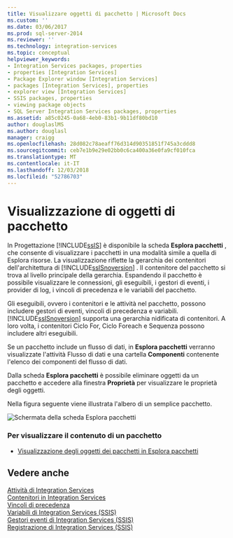 ```yaml
---
title: Visualizzare oggetti di pacchetto | Microsoft Docs
ms.custom: ''
ms.date: 03/06/2017
ms.prod: sql-server-2014
ms.reviewer: ''
ms.technology: integration-services
ms.topic: conceptual
helpviewer_keywords:
- Integration Services packages, properties
- properties [Integration Services]
- Package Explorer window [Integration Services]
- packages [Integration Services], properties
- explorer view [Integration Services]
- SSIS packages, properties
- viewing package objects
- SQL Server Integration Services packages, properties
ms.assetid: a85c0245-0a68-4eb0-83b1-9b11df80bd10
author: douglaslMS
ms.author: douglasl
manager: craigg
ms.openlocfilehash: 28d082c78aeaff76d314d90351851f745a3cddd8
ms.sourcegitcommit: ceb7e1b9e29e02bb0c6ca400a36e0fa9cf010fca
ms.translationtype: MT
ms.contentlocale: it-IT
ms.lasthandoff: 12/03/2018
ms.locfileid: "52786703"
---
```

# <a name="view-package-objects"></a>Visualizzazione di oggetti di pacchetto
  In Progettazione [!INCLUDE[ssIS](../includes/ssis-md.md)] è disponibile la scheda **Esplora pacchetti** , che consente di visualizzare i pacchetti in una modalità simile a quella di Esplora risorse. La visualizzazione riflette la gerarchia dei contenitori dell'architettura di [!INCLUDE[ssISnoversion](../includes/ssisnoversion-md.md)] . Il contenitore del pacchetto si trova al livello principale della gerarchia. Espandendo il pacchetto è possibile visualizzare le connessioni, gli eseguibili, i gestori di eventi, i provider di log, i vincoli di precedenza e le variabili del pacchetto.  
  
 Gli eseguibili, ovvero i contenitori e le attività nel pacchetto, possono includere gestori di eventi, vincoli di precedenza e variabili. [!INCLUDE[ssISnoversion](../includes/ssisnoversion-md.md)] supporta una gerarchia nidificata di contenitori. A loro volta, i contenitori Ciclo For, Ciclo Foreach e Sequenza possono includere altri eseguibili.  
  
 Se un pacchetto include un flusso di dati, in **Esplora pacchetti** verranno visualizzate l'attività Flusso di dati e una cartella **Componenti** contenente l'elenco dei componenti del flusso di dati.  
  
 Dalla scheda **Esplora pacchetti** è possibile eliminare oggetti da un pacchetto e accedere alla finestra **Proprietà** per visualizzare le proprietà degli oggetti.  
  
 Nella figura seguente viene illustrata l'albero di un semplice pacchetto.  
  
 ![Schermata della scheda Esplora pacchetti](media/packageexplorer.gif "Schermata della scheda Esplora pacchetti")  
  
### <a name="to-view-package-content"></a>Per visualizzare il contenuto di un pacchetto  
  
-   [Visualizzazione degli oggetti dei pacchetti in Esplora pacchetti](../../2014/integration-services/view-package-objects-in-package-explorer.md)  
  
## <a name="see-also"></a>Vedere anche  
 [Attività di Integration Services](control-flow/integration-services-tasks.md)   
 [Contenitori in Integration Services](control-flow/integration-services-containers.md)   
 [Vincoli di precedenza](control-flow/precedence-constraints.md)   
 [Variabili di Integration Services &#40;SSIS&#41;](integration-services-ssis-variables.md)   
 [Gestori eventi di Integration Services &#40;SSIS&#41;](integration-services-ssis-event-handlers.md)   
 [Registrazione di Integration Services &#40;SSIS&#41;](performance/integration-services-ssis-logging.md)  
  
  
